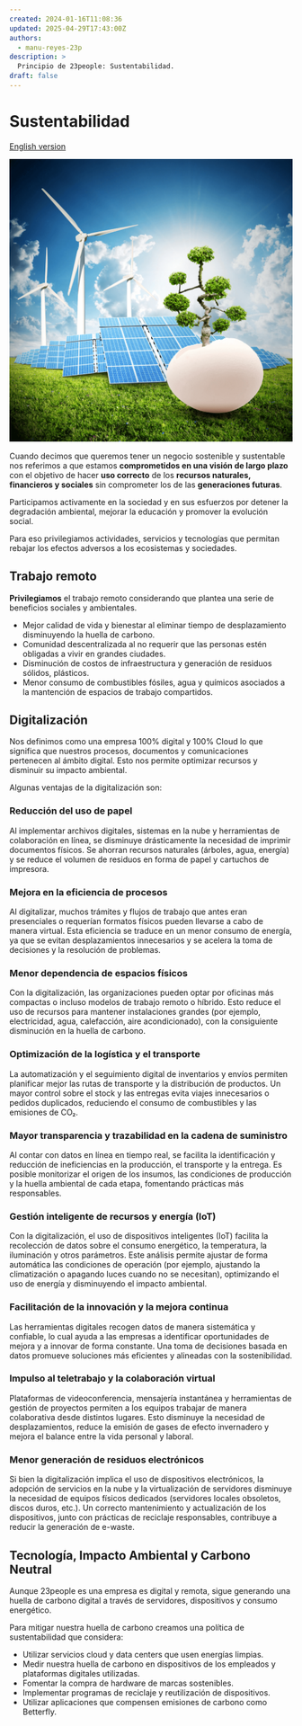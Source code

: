 ```yaml
---
created: 2024-01-16T11:08:36
updated: 2025-04-29T17:43:00Z
authors:
  - manu-reyes-23p
description: >
  Principio de 23people: Sustentabilidad.
draft: false
---
```


# Sustentabilidad

[English version](https://manual-23people-io.translate.goog/principles/sustainability/?_x_tr_sl=es&_x_tr_tl=en&_x_tr_hl=es&_x_tr_pto=wapp)

![Sostenibilidad](../_assets/images/sustainability.png)

Cuando decimos que queremos tener un negocio sostenible y sustentable nos referimos a que estamos **comprometidos en una visión de largo plazo** con el objetivo de hacer **uso correcto** de los **recursos naturales, financieros y sociales** sin comprometer los de las **generaciones futuras**.

Participamos activamente en la sociedad y en sus esfuerzos por detener la degradación ambiental, mejorar la educación y promover la evolución social.

Para eso privilegiamos actividades, servicios y tecnologías que permitan rebajar los efectos adversos a los ecosistemas y sociedades.

## Trabajo remoto

**Privilegiamos** el trabajo remoto  considerando que plantea una serie de beneficios sociales y ambientales.

- Mejor calidad de vida y bienestar al eliminar tiempo de desplazamiento disminuyendo la huella de carbono.
- Comunidad descentralizada al no requerir que las personas estén obligadas a vivir en grandes ciudades.
- Disminución de costos de infraestructura y generación de residuos sólidos, plásticos.
- Menor consumo de combustibles fósiles, agua y químicos asociados a la mantención de espacios de trabajo compartidos.

## Digitalización

Nos definimos como una empresa 100% digital y 100% Cloud lo que significa que nuestros procesos, documentos y comunicaciones pertenecen al ámbito digital.  Esto nos permite optimizar recursos y disminuir su impacto ambiental.

Algunas ventajas de la digitalización son:

### Reducción del uso de papel

Al implementar archivos digitales, sistemas en la nube y herramientas de colaboración en línea, se disminuye drásticamente la necesidad de imprimir documentos físicos.
Se ahorran recursos naturales (árboles, agua, energía) y se reduce el volumen de residuos en forma de papel y cartuchos de impresora.

### Mejora en la eficiencia de procesos

Al digitalizar, muchos trámites y flujos de trabajo que antes eran presenciales o requerían formatos físicos pueden llevarse a cabo de manera virtual.
Esta eficiencia se traduce en un menor consumo de energía, ya que se evitan desplazamientos innecesarios y se acelera la toma de decisiones y la resolución de problemas.

### Menor dependencia de espacios físicos

Con la digitalización, las organizaciones pueden optar por oficinas más compactas o incluso modelos de trabajo remoto o híbrido.
Esto reduce el uso de recursos para mantener instalaciones grandes (por ejemplo, electricidad, agua, calefacción, aire acondicionado), con la consiguiente disminución en la huella de carbono.

### Optimización de la logística y el transporte

La automatización y el seguimiento digital de inventarios y envíos permiten planificar mejor las rutas de transporte y la distribución de productos.
Un mayor control sobre el stock y las entregas evita viajes innecesarios o pedidos duplicados, reduciendo el consumo de combustibles y las emisiones de CO₂.

### Mayor transparencia y trazabilidad en la cadena de suministro

Al contar con datos en línea en tiempo real, se facilita la identificación y reducción de ineficiencias en la producción, el transporte y la entrega.
Es posible monitorizar el origen de los insumos, las condiciones de producción y la huella ambiental de cada etapa, fomentando prácticas más responsables.

### Gestión inteligente de recursos y energía (IoT)

Con la digitalización, el uso de dispositivos inteligentes (IoT) facilita la recolección de datos sobre el consumo energético, la temperatura, la iluminación y otros parámetros.
Este análisis permite ajustar de forma automática las condiciones de operación (por ejemplo, ajustando la climatización o apagando luces cuando no se necesitan), optimizando el uso de energía y disminuyendo el impacto ambiental.

### Facilitación de la innovación y la mejora continua

Las herramientas digitales recogen datos de manera sistemática y confiable, lo cual ayuda a las empresas a identificar oportunidades de mejora y a innovar de forma constante.
Una toma de decisiones basada en datos promueve soluciones más eficientes y alineadas con la sostenibilidad.

### Impulso al teletrabajo y la colaboración virtual

Plataformas de videoconferencia, mensajería instantánea y herramientas de gestión de proyectos permiten a los equipos trabajar de manera colaborativa desde distintos lugares.
Esto disminuye la necesidad de desplazamientos, reduce la emisión de gases de efecto invernadero y mejora el balance entre la vida personal y laboral.

### Menor generación de residuos electrónicos

Si bien la digitalización implica el uso de dispositivos electrónicos, la adopción de servicios en la nube y la virtualización de servidores disminuye la necesidad de equipos físicos dedicados (servidores locales obsoletos, discos duros, etc.).
Un correcto mantenimiento y actualización de los dispositivos, junto con prácticas de reciclaje responsables, contribuye a reducir la generación de e-waste.

## Tecnología, Impacto Ambiental y Carbono Neutral

Aunque 23people es una empresa es digital y remota, sigue generando una huella de carbono digital a través de servidores, dispositivos y consumo energético.

Para mitigar nuestra huella de carbono creamos una política de sustentabilidad que considera:

- Utilizar servicios cloud y data centers que usen energías limpias.
- Medir nuestra huella de carbono en dispositivos de los empleados y plataformas digitales utilizadas.
- Fomentar la compra de hardware de marcas sostenibles.
- Implementar programas de reciclaje y reutilización de dispositivos.
- Utilizar aplicaciones que compensen emisiones de carbono como Betterfly.
